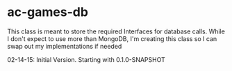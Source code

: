 # ac-games-db
This class is meant to store the required Interfaces for database calls.  While I don't expect to use more than MongoDB, I'm creating this class so I can swap out my implementations if needed

02-14-15:  Initial Version.  Starting with 0.1.0-SNAPSHOT